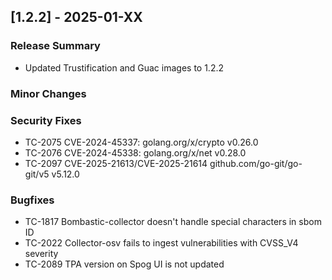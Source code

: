 ## [1.2.2] - 2025-01-XX

### Release Summary
- Updated Trustification and Guac images to 1.2.2

### Minor Changes

### Security Fixes
- TC-2075 CVE-2024-45337: golang.org/x/crypto v0.26.0
- TC-2076 CVE-2024-45338: golang.org/x/net v0.28.0
- TC-2097 CVE-2025-21613/CVE-2025-21614 github.com/go-git/go-git/v5 v5.12.0

### Bugfixes
- TC-1817 Bombastic-collector doesn't handle special characters in sbom ID
- TC-2022 Collector-osv fails to ingest vulnerabilities with CVSS_V4 severity
- TC-2089 TPA version on Spog UI is not updated
